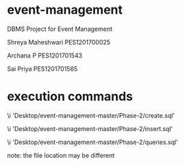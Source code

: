 # event-management
DBMS Project for Event Management 

Shreya Maheshwari PES1201700025

Archana P PES1201701543

Sai Priya PES1201701565

# execution commands 

\i 'Desktop/event-management-master/Phase-2/create.sql'

\i 'Desktop/event-management-master/Phase-2/insert.sql'

\i 'Desktop/event-management-master/Phase-2/queries.sql'

note: the file location may be different
